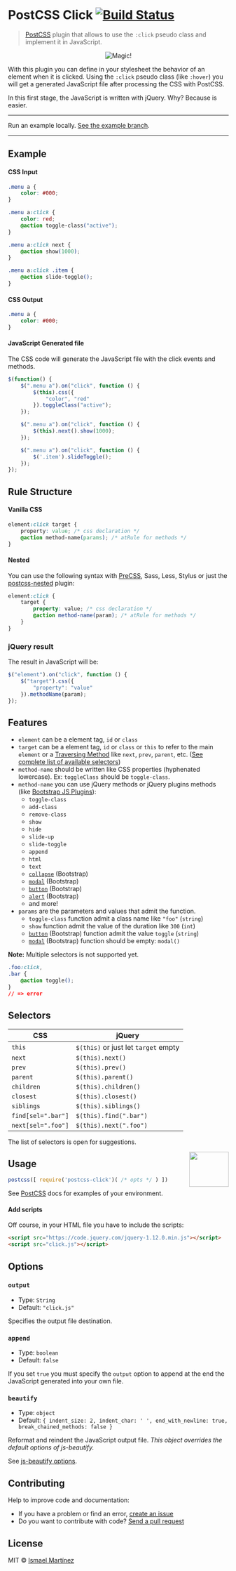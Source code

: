 # PostCSS Click [![Build Status][ci-img]][ci]

[PostCSS]: https://github.com/postcss/postcss
[jQuery]:  https://jquery.com/https://jquery.com/
[ci-img]:  https://travis-ci.org/ismamz/postcss-click.svg
[ci]:      https://travis-ci.org/ismamz/postcss-click


> [PostCSS] plugin that allows to use the `:click` pseudo class and implement it in JavaScript.

<p align="center">
    <img src="http://ci.memecdn.com/103/8066103.gif" alt="Magic!">
</p>

With this plugin you can define in your stylesheet the behavior of an element when it is clicked. Using the `:click` pseudo class (like `:hover`) you will get a generated JavaScript file after processing the CSS with PostCSS.

In this first stage, the JavaScript is written with jQuery. Why? Because is easier.


---

Run an example locally. [See the example branch](tree/example).

---


## Example

#### CSS Input

```css
.menu a {
    color: #000;
}

.menu a:click {
    color: red;
    @action toggle-class("active");
}

.menu a:click next {
    @action show(1000);
}

.menu a:click .item {
    @action slide-toggle();
}
```

#### CSS Output
```css
.menu a {
    color: #000;
}
```

#### JavaScript Generated file

The CSS code will generate the JavaScript file with the click events and methods.

```js
$(function() {
    $(".menu a").on("click", function () {
    	$(this).css({
            "color", "red"
        }).toggleClass("active");
    });

    $(".menu a").on("click", function () {
        $(this).next().show(1000);
    });

    $(".menu a").on("click", function () {
        $('.item').slideToggle();
    });
});
```


## Rule Structure

#### Vanilla CSS

```css
element:click target {
    property: value; /* css declaration */
    @action method-name(params); /* atRule for methods */
}
```

#### Nested

You can use the following syntax with [PreCSS](https://github.com/jonathantneal/precss), Sass, Less, Stylus or just the [postcss-nested](https://github.com/postcss/postcss-nested) plugin:

```scss
element:click {
    target {
        property: value; /* css declaration */
        @action method-name(param); /* atRule for methods */
    }
}
```

### jQuery result

The result in JavaScript will be:

```js
$("element").on("click", function () {
	$("target").css({
        "property": "value"
    }).methodName(param);
});
```


## Features
- `element` can be a element tag, `id` or `class`
- `target` can be a element tag, `id` or `class` or `this` to refer to the main `element` or a [Traversing Method](https://learn.jquery.com/using-jquery-core/traversing/) like `next`, `prev`, `parent`, etc. ([See complete list of available selectors](#selectors))
- `method-name` should be written like CSS properties (hyphenated lowercase). Ex: `toggleClass` should be `toggle-class`.
- `method-name` you can use jQuery methods or jQuery plugins methods (like [Bootstrap JS Plugins](http://getbootstrap.com/javascript/)):
    - `toggle-class`
    - `add-class`
    - `remove-class`
    - `show`
    - `hide`
    - `slide-up`
    - `slide-toggle`
    - `append`
    - `html`
    - `text`
    - [`collapse`](http://getbootstrap.com/javascript/#collapse) (Bootstrap)
    - [`modal`](http://getbootstrap.com/javascript/#modals) (Bootstrap)
    - [`button`](http://getbootstrap.com/javascript/#buttons) (Bootstrap)
    - [`alert`](http://getbootstrap.com/javascript/#alerts) (Bootstrap)
    - and more!
- `params` are the parameters and values that admit the function.
    - `toggle-class` function admit a class name like `"foo"` (`string`)
    - `show` function admit the value of the duration like `300` (`int`)
    - [`button`](http://getbootstrap.com/javascript/#buttons) (Bootstrap) function admit the value `toggle` (`string`)
    - [`modal`](http://getbootstrap.com/javascript/#modals) (Bootstrap) function should be empty: `modal()`

**Note:** Multiple selectors is not supported yet.

```css
.foo:click,
.bar {
    @action toggle();
}
// => error
```

## Selectors

| CSS | jQuery |
|-----|--------|
|`this`|`$(this)` or just let `target` empty|
|`next`|`$(this).next()`|
|`prev`|`$(this).prev()`|
|`parent`|`$(this).parent()`|
|`children`|`$(this).children()`|
|`closest`|`$(this).closest()`|
|`siblings`|`$(this).siblings()`|
|`find[sel=".bar"]`|`$(this).find(".bar")`|
|`next[sel=".foo"]`|`$(this).next(".foo")`|

The list of selectors is open for suggestions.


<img align="right" width="90" height="80" src="https://camo.githubusercontent.com/2ec260a9d4d3dcc109be800af0b29a8471ad5967/687474703a2f2f706f73746373732e6769746875622e696f2f706f73746373732f6c6f676f2e737667" />

## Usage

```js
postcss([ require('postcss-click')( /* opts */ ) ])
```

See [PostCSS] docs for examples of your environment.

#### Add scripts

Off course, in your HTML file you have to include the scripts:

```html
<script src="https://code.jquery.com/jquery-1.12.0.min.js"></script>
<script src="click.js"></script>
```

## Options

### `output`

- Type: `String`
- Default: `"click.js"`

Specifies the output file destination.

### `append`

- Type: `boolean`
- Default: `false`

If you set `true` you must specify the `output` option to append at the end the JavaScript generated into your own file.

### `beautify`

- Type: `object`
- Default: `{ indent_size: 2, indent_char: ' ', end_with_newline: true, break_chained_methods: false }`

Reformat and reindent the JavaScript output file. _This object overrides the default options of js-beautify._

See [js-beautify options](https://github.com/beautify-web/js-beautify#options).


## Contributing

Help to improve code and documentation:

- If you have a problem or find an error, [create an issue](https://github.com/ismamz/postcss-click/issues/new)
- Do you want to contribute with code? [Send a pull request](https://github.com/ismamz/postcss-click/pull/new/master)


## License

MIT © [Ismael Martínez](https://github.com/ismamz)
